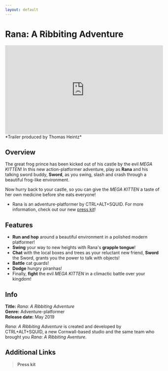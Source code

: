 ```yaml
---
layout: default
---
```


# Rana: A Ribbiting Adventure
<iframe width="512" height="288" src="https://www.youtube.com/embed/D6ZuCgyyrjQ" frameborder="0" allow="accelerometer; autoplay; encrypted-media; gyroscope; picture-in-picture" allowfullscreen></iframe>
*Trailer produced by Thomas Heintz*

## Overview
The great frog prince has been kicked out of his castle by the evil *MEGA KITTEN*! In this new action-platformer adventure, play as **Rana** and his talking sword buddy, **Sword**, as you swing, slash and crash through a beautiful frog-like environment.

Now hurry back to your castle, so you can give the *MEGA KITTEN* a taste of her own medicine before she eats everyone!

* Rana is an adventure-platformer by CTRL+ALT+SQUID. For more information, check out our new [press kit](press_kit.md)!

## Features
* **Run and hop** around a beautiful environment in a polished modern platformer!
* **Swing** your way to new heights with Rana's **grapple tongue**!
* **Chat** with the local boxes and trees as your reluctant new friend, **Sword** the Sword, grants you the power to talk with objects!
* **Battle** cat guards!
* **Dodge** hungry piranhas!
* Finally, **fight** the evil *MEGA KITTEN* in a climactic battle over your kingdom!

## Info
**Title:** *Rana: A Ribbiting Adventure*  
**Genre:** Adventure-platformer  
**Release date:** May 2019  

*Rana: A Ribbiting Adventure* is created and developed by CTRL+ALT+SQUID, a new Cornwall-based studio and the same team who brought you *Rana: A Ribbiting Aventure*.

## Additional Links
> **Press kit**